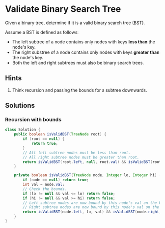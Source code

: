 # Validate Binary Search Tree

Given a binary tree, determine if it is a valid binary search tree (BST).

Assume a BST is defined as follows:

* The left subtree of a node contains only nodes with keys **less than**
  the node's key.
* The right substree of a node contains only nodes with keys **greater than**
  the node's key.
* Both the left and right subtrees must also be binary search trees.

## Hints

1. Think recursion and passing the bounds for a subtree downwards.

## Solutions

### Recursion with bounds

```java
class Solution {
    public boolean isValidBST(TreeNode root) {
        if (root == null) {
            return true;
        }
        // All left subtree nodes must be less than root.
        // All right subtree nodes must be greater than root.
        return isValidBST(root.left, null, root.val) && isValidBST(root.right, root.val, null);
    }

    private boolean isValidBST(TreeNode node, Integer lo, Integer hi) {
        if (node == null) return true;
        int val = node.val;
        // Check the bounds.
        if (lo != null && val <= lo) return false;
        if (hi != null && val >= hi) return false;
        // Left subtree nodes are now bound by this node's val on the hi side.
        // Right subtree nodes are now bound by this node's val on the lo side.
        return isValidBST(node.left, lo, val) && isValidBST(node.right, val, hi);
    }
}
```
